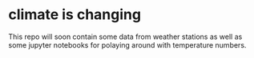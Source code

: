 # climate is changing
This repo will soon contain some data from weather stations as well as some
jupyter notebooks for polaying around with temperature numbers.


